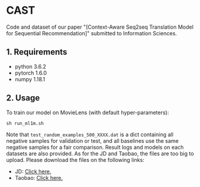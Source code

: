 # CAST
Code and dataset of our paper "[Context-Aware Seq2seq Translation Model for Sequential Recommendation]" submitted to Information Sciences.

## 1. Requirements
* python 3.6.2
* pytorch 1.6.0
* numpy 1.18.1

## 2. Usage
 To train our model on MovieLens (with default hyper-parameters):
```
sh run_ml1m.sh
```
 Note that ```test_random_examples_500_XXXX.dat``` is a dict containing all negative samples for validation or test, and all baselines use the same negative samples for a fair comparison. 
 Result logs and models on each datasets are also provided.
 As for the JD and Taobao, the files are too big to upload. Please download the files on the following links:
* JD: [Click here.](https://drive.google.com/file/d/1VauneB1bS6N3kDFWO_Xh2WM--6hHOmsA/view?usp=sharing)
* Taobao: [Click here.](https://drive.google.com/file/d/12_p_RnHdHMh5GDKbi40lCkNO-FKxKjAA/view?usp=sharing)
